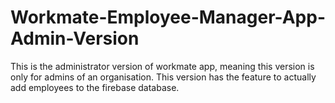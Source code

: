 # Workmate-Employee-Manager-App-Admin-Version
This is the administrator version of workmate app, meaning this version is only for admins of an organisation.
This version has the feature to actually add employees to the firebase database.
